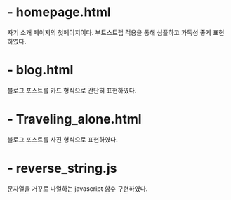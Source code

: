 # - homepage.html
자기 소개 페이지의 첫페이지이다. 부트스트랩 적용을 통해 심플하고 가독성 좋게 표현하였다.
# - blog.html
블로그 포스트를 카드 형식으로 간단히 표현하였다.
# - Traveling_alone.html
블로그 포스트를 사진 형식으로 표현하였다.
# - reverse_string.js
문자열을 거꾸로 나열하는 javascript 함수 구현하였다.
